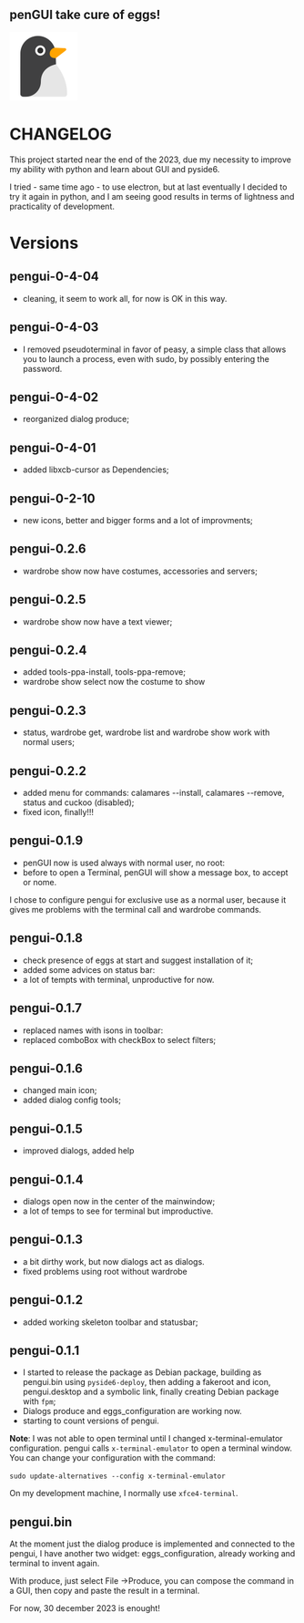 ## **penGUI take cure of eggs!**
![icon](https://github.com/pieroproietti/pengui/blob/main/assets/pengui.png?raw=true)

# CHANGELOG
This project started near the end of the 2023, due my necessity to improve my ability with python and learn about GUI and pyside6.

I tried - same time ago - to use electron, but at last eventually I decided to try it again in python, and I am seeing good results in terms of lightness and practicality of development.

# Versions
## pengui-0-4-04
* cleaning, it seem to work all, for now is OK in this way.

## pengui-0-4-03
* I removed pseudoterminal in favor of peasy, a simple class that allows you to launch a process, even with sudo, by possibly entering the password.
## pengui-0-4-02
* reorganized dialog produce;

## pengui-0-4-01
* added libxcb-cursor as Dependencies;

## pengui-0-2-10
* new icons, better and bigger forms and a lot of improvments;

## pengui-0.2.6
* wardrobe show now have costumes, accessories and servers;

## pengui-0.2.5
* wardrobe show now have a text viewer;

## pengui-0.2.4
* added tools-ppa-install, tools-ppa-remove;
* wardrobe show select now the costume to show

## pengui-0.2.3
* status, wardrobe get, wardrobe list and wardrobe show work with normal users;

## pengui-0.2.2
* added menu for commands: calamares --install, calamares --remove, status and cuckoo (disabled);
* fixed icon, finally!!!

## pengui-0.1.9
* penGUI now is used always with normal user, no root:
* before to open a Terminal, penGUI will show a message box, to accept or nome.

I chose to configure pengui for exclusive use as a normal user, because it gives me problems with the terminal call and wardrobe commands.

## pengui-0.1.8
* check presence of eggs at start and suggest installation of it;
* added some advices on status bar:
* a lot of tempts with terminal, unproductive for now.

## pengui-0.1.7
* replaced names with isons in toolbar:
* replaced comboBox with checkBox to select filters;

## pengui-0.1.6
* changed main icon;
* added dialog config tools;

## pengui-0.1.5
* improved dialogs, added help

## pengui-0.1.4
* dialogs open now in the center of the mainwindow;
* a lot of temps to see for terminal but improductive.

## pengui-0.1.3
* a bit dirthy work, but now dialogs act as dialogs.
* fixed problems using root without wardrobe

## pengui-0.1.2
* added working skeleton toolbar and statusbar;

## pengui-0.1.1
* I started to release the package as Debian package, building as pengui.bin using `pyside6-deploy`, then adding a fakeroot and icon, pengui.desktop and a symbolic link, finally creating Debian package with `fpm`;
* Dialogs produce and eggs_configuration are working now.
* starting to count versions of pengui.

**Note**: I was not able to open terminal until I changed  x-terminal-emulator configuration. pengui calls `x-terminal-emulator` to open a terminal window. You can change your configuration with the command:

`sudo update-alternatives --config x-terminal-emulator`

On my development machine, I normally use `xfce4-terminal`.

## pengui.bin
At the moment just the dialog produce is implemented and connected to the pengui, I have another two widget: eggs_configuration, already working and terminal to invent again.

With produce, just select File ->Produce, you can compose the command in a GUI, then copy and paste the result in a terminal.

For now, 30 december 2023 is enought!
